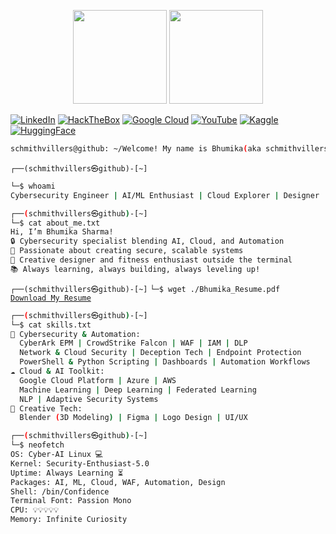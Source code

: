 <p align="center">
  <img src="https://github-readme-stats.vercel.app/api?username=schmithvillers&show_icons=true&theme=radical" height="150px" />
  <img src="https://leetcard.jacoblin.cool/schmithvillers?theme=radical" height="150px" />
</p>

[![LinkedIn](https://img.shields.io/static/v1?message=LinkedIn&logo=linkedin&label=&color=000000&logoColor=white&labelColor=&style=for-the-badge)](https://www.linkedin.com/in/bhumikasharma542/)
[![HackTheBox](https://img.shields.io/static/v1?message=HackTheBox&logo=hackthebox&label=&color=000000&logoColor=white&labelColor=&style=for-the-badge)](https://app.hackthebox.com/profile/652830)
[![Google Cloud](https://img.shields.io/static/v1?message=Google%20Cloud&logo=googlecloud&label=&color=000000&logoColor=white&labelColor=&style=for-the-badge)](https://cloudskillsboost.google/public_profiles/872a1138-8b66-4dda-954a-b96f12721b28)
[![YouTube](https://img.shields.io/static/v1?message=YouTube&logo=youtube&label=&color=000000&logoColor=white&labelColor=&style=for-the-badge)](https://youtube.com/@schmithvillers2460)
[![Kaggle](https://img.shields.io/static/v1?message=Kaggle&logo=kaggle&label=&color=000000&logoColor=white&labelColor=&style=for-the-badge)](https://www.kaggle.com/schmithvillers)
[![HuggingFace](https://img.shields.io/static/v1?message=HuggingFace&logo=huggingface&label=&color=000000&logoColor=white&labelColor=&style=for-the-badge)](https://huggingface.co/schmithvillers)



```bash
schmithvillers@github: ~/Welcome! My name is Bhumika(aka schmithvillers)
```
`┌──(schmithvillers㉿github)-[~]`
```bash
└─$ whoami
Cybersecurity Engineer | AI/ML Enthusiast | Cloud Explorer | Designer | Fitness Lover
```
```bash
┌──(schmithvillers㉿github)-[~]
└─$ cat about_me.txt
Hi, I’m Bhumika Sharma!
🔒 Cybersecurity specialist blending AI, Cloud, and Automation
🚀 Passionate about creating secure, scalable systems
🎨 Creative designer and fitness enthusiast outside the terminal
📚 Always learning, always building, always leveling up!

```
`┌──(schmithvillers㉿github)-[~]` 
`└─$ wget ./Bhumika_Resume.pdf`  
[`Download My Resume`](./Bhumika_Resume.pdf)


```bash
┌──(schmithvillers㉿github)-[~]
└─$ cat skills.txt
🔐 Cybersecurity & Automation:
  CyberArk EPM | CrowdStrike Falcon | WAF | IAM | DLP
  Network & Cloud Security | Deception Tech | Endpoint Protection
  PowerShell & Python Scripting | Dashboards | Automation Workflows
☁️ Cloud & AI Toolkit:
  Google Cloud Platform | Azure | AWS
  Machine Learning | Deep Learning | Federated Learning
  NLP | Adaptive Security Systems
🎨 Creative Tech:
  Blender (3D Modeling) | Figma | Logo Design | UI/UX
```
```bash
┌──(schmithvillers㉿github)-[~]
└─$ neofetch
OS: Cyber-AI Linux 💻
Kernel: Security-Enthusiast-5.0
Uptime: Always Learning ⏳
Packages: AI, ML, Cloud, WAF, Automation, Design
Shell: /bin/Confidence
Terminal Font: Passion Mono
CPU: 💡💡💡💡💡
Memory: Infinite Curiosity

```

